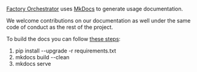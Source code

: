 [Factory Orchestrator](https://microsoft.github.io/FactoryOrchestrator/) uses [MkDocs](https://www.mkdocs.org/) to generate usage documentation.

We welcome contributions on our documentation as well under the same code of conduct as the rest of the project.

To build the docs you can follow [these steps](https://www.mkdocs.org/#building-the-site):

1. pip install --upgrade -r requirements.txt
2. mkdocs build --clean
3. mkdocs serve
